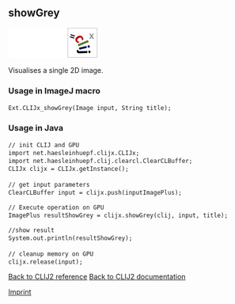 ## showGrey
<img src="images/mini_empty_logo.png"/><img src="images/mini_empty_logo.png"/><img src="images/mini_clijx_logo.png"/>

Visualises a single 2D image.

### Usage in ImageJ macro
```
Ext.CLIJx_showGrey(Image input, String title);
```


### Usage in Java
```
// init CLIJ and GPU
import net.haesleinhuepf.clijx.CLIJx;
import net.haesleinhuepf.clij.clearcl.ClearCLBuffer;
CLIJx clijx = CLIJx.getInstance();

// get input parameters
ClearCLBuffer input = clijx.push(inputImagePlus);
```

```
// Execute operation on GPU
ImagePlus resultShowGrey = clijx.showGrey(clij, input, title);
```

```
//show result
System.out.println(resultShowGrey);

// cleanup memory on GPU
clijx.release(input);
```


[Back to CLIJ2 reference](https://clij.github.io/clij2-docs/reference)
[Back to CLIJ2 documentation](https://clij.github.io/clij2-docs)

[Imprint](https://clij.github.io/imprint)
